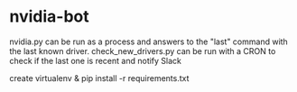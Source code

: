 # nvidia-bot

nvidia.py can be run as a process and answers to the "last" command with the last known driver. check_new_drivers.py can be run with a CRON to check if the last one is recent and notify Slack

create virtualenv & pip install -r requirements.txt
